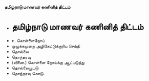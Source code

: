 **தமிழ்நாடு மாணவர் கணினித் திட்டம்**
- # தமிழ்நாடு மாணவர் கணினித் திட்டம்
- n. கொள்ளைநோய்
- ஒழுக்கமுறை அழிகேட்டுக்குரிய செய்தி
- தொல்லை
- தொந்தரவு
- (வினை.) கொள்ளை நோய்க்கு ஆட்படுத்து
- தொல்லையூட்டு
- தொந்தரவு கொடு.

